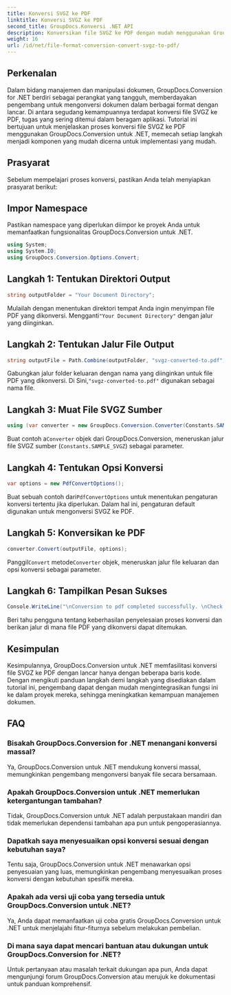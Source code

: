 ```yaml
---
title: Konversi SVGZ ke PDF
linktitle: Konversi SVGZ ke PDF
second_title: GroupDocs.Konversi .NET API
description: Konversikan file SVGZ ke PDF dengan mudah menggunakan GroupDocs.Conversion untuk .NET. Jelajahi tutorial langkah demi langkah & manfaatkan kemampuan manajemen dokumen yang lancar.
weight: 16
url: /id/net/file-format-conversion-convert-svgz-to-pdf/
---
```

## Perkenalan
Dalam bidang manajemen dan manipulasi dokumen, GroupDocs.Conversion for .NET berdiri sebagai perangkat yang tangguh, memberdayakan pengembang untuk mengonversi dokumen dalam berbagai format dengan lancar. Di antara segudang kemampuannya terdapat konversi file SVGZ ke PDF, tugas yang sering ditemui dalam beragam aplikasi. Tutorial ini bertujuan untuk menjelaskan proses konversi file SVGZ ke PDF menggunakan GroupDocs.Conversion untuk .NET, memecah setiap langkah menjadi komponen yang mudah dicerna untuk implementasi yang mudah.
## Prasyarat
Sebelum mempelajari proses konversi, pastikan Anda telah menyiapkan prasyarat berikut:

## Impor Namespace
Pastikan namespace yang diperlukan diimpor ke proyek Anda untuk memanfaatkan fungsionalitas GroupDocs.Conversion untuk .NET.
```csharp
using System;
using System.IO;
using GroupDocs.Conversion.Options.Convert;
```

## Langkah 1: Tentukan Direktori Output
```csharp
string outputFolder = "Your Document Directory";
```
 Mulailah dengan menentukan direktori tempat Anda ingin menyimpan file PDF yang dikonversi. Mengganti`"Your Document Directory"` dengan jalur yang diinginkan.
## Langkah 2: Tentukan Jalur File Output
```csharp
string outputFile = Path.Combine(outputFolder, "svgz-converted-to.pdf");
```
 Gabungkan jalur folder keluaran dengan nama yang diinginkan untuk file PDF yang dikonversi. Di Sini,`"svgz-converted-to.pdf"` digunakan sebagai nama file.
## Langkah 3: Muat File SVGZ Sumber
```csharp
using (var converter = new GroupDocs.Conversion.Converter(Constants.SAMPLE_SVGZ))
```
 Buat contoh a`Converter` objek dari GroupDocs.Conversion, meneruskan jalur file SVGZ sumber (`Constants.SAMPLE_SVGZ`) sebagai parameter.
## Langkah 4: Tentukan Opsi Konversi
```csharp
var options = new PdfConvertOptions();
```
 Buat sebuah contoh dari`PdfConvertOptions` untuk menentukan pengaturan konversi tertentu jika diperlukan. Dalam hal ini, pengaturan default digunakan untuk mengonversi SVGZ ke PDF.
## Langkah 5: Konversikan ke PDF
```csharp
converter.Convert(outputFile, options);
```
 Panggil`Convert` metode`Converter` objek, meneruskan jalur file keluaran dan opsi konversi sebagai parameter.
## Langkah 6: Tampilkan Pesan Sukses
```csharp
Console.WriteLine("\nConversion to pdf completed successfully. \nCheck output in {0}", outputFolder);
```
Beri tahu pengguna tentang keberhasilan penyelesaian proses konversi dan berikan jalur di mana file PDF yang dikonversi dapat ditemukan.

## Kesimpulan
Kesimpulannya, GroupDocs.Conversion untuk .NET memfasilitasi konversi file SVGZ ke PDF dengan lancar hanya dengan beberapa baris kode. Dengan mengikuti panduan langkah demi langkah yang disediakan dalam tutorial ini, pengembang dapat dengan mudah mengintegrasikan fungsi ini ke dalam proyek mereka, sehingga meningkatkan kemampuan manajemen dokumen.
## FAQ
### Bisakah GroupDocs.Conversion for .NET menangani konversi massal?
Ya, GroupDocs.Conversion untuk .NET mendukung konversi massal, memungkinkan pengembang mengonversi banyak file secara bersamaan.
### Apakah GroupDocs.Conversion untuk .NET memerlukan ketergantungan tambahan?
Tidak, GroupDocs.Conversion untuk .NET adalah perpustakaan mandiri dan tidak memerlukan dependensi tambahan apa pun untuk pengoperasiannya.
### Dapatkah saya menyesuaikan opsi konversi sesuai dengan kebutuhan saya?
Tentu saja, GroupDocs.Conversion untuk .NET menawarkan opsi penyesuaian yang luas, memungkinkan pengembang menyesuaikan proses konversi dengan kebutuhan spesifik mereka.
### Apakah ada versi uji coba yang tersedia untuk GroupDocs.Conversion untuk .NET?
Ya, Anda dapat memanfaatkan uji coba gratis GroupDocs.Conversion untuk .NET untuk menjelajahi fitur-fiturnya sebelum melakukan pembelian.
### Di mana saya dapat mencari bantuan atau dukungan untuk GroupDocs.Conversion for .NET?
Untuk pertanyaan atau masalah terkait dukungan apa pun, Anda dapat mengunjungi forum GroupDocs.Conversion atau merujuk ke dokumentasi untuk panduan komprehensif.